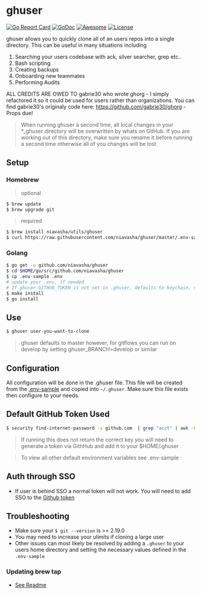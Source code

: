 # ghuser

[![Go Report Card](https://goreportcard.com/badge/github.com/niavasha/ghuser)](https://goreportcard.com/report/github.com/niavasha/ghuser) <a href="https://godoc.org/github.com/niavasha/ghuser"><img src="https://godoc.org/github.com/niavasha/ghuser?status.svg" alt="GoDoc"></a> [![Awesome](https://cdn.rawgit.com/sindresorhus/awesome/d7305f38d29fed78fa85652e3a63e154dd8e8829/media/badge.svg)](https://github.com/avelino/awesome-go) [![License](https://img.shields.io/badge/License-Apache%202.0-blue.svg)](https://opensource.org/licenses/Apache-2.0)

ghuser allows you to quickly clone all of an users repos into a single directory. This can be useful in many situations including

1. Searching your users codebase with ack, silver searcher, grep etc..
2. Bash scripting
3. Creating backups
4. Onboarding new teammates
5. Performing Audits

ALL CREDITS ARE OWED TO gabrie30 who wrote ghorg - I simply refactored it so it could be used for users rather than organizations. You can find gabrie30's originaly code here: https://github.com/gabrie30/ghorg - Props due!

> When running ghuser a second time, all local changes in your *_ghuser directory will be overwritten by whats on GitHub. If you are working out of this directory, make sure you rename it before running a second time otherwise all of you changes will be lost.

## Setup

### Homebrew

> optional

```bash
$ brew update
$ brew upgrade git
```
> required

```bash
$ brew install niavasha/utils/ghuser
$ curl https://raw.githubusercontent.com/niavasha/ghuser/master/.env-sample > $HOME/.ghuser
```

### Golang

```bash
$ go get -u github.com/niavasha/ghuser
$ cd $HOME/go/src/github.com/niavasha/ghuser
$ cp .env-sample .env
# update your .env, if needed
# If ghuser_GITHUB_TOKEN is not set in .ghuser, defaults to keychain, see below
$ make install
$ go install
```

## Use

```bash
$ ghuser user-you-want-to-clone
```

> ghuser defaults to master however, for gitflows you can run on develop by setting ghuser_BRANCH=develop or similar

## Configuration

All configuration will be done in the .ghuser file. This file will be created from the [.env-sample](https://github.com/niavasha/ghuser/blob/master/.env-sample) and copied into `~/.ghuser`. Make sure this file exists then configure to your needs.

## Default GitHub Token Used

```bash
$ security find-internet-password -s github.com  | grep "acct" | awk -F\" '{ print $4 }'
```

> If running this does not return the correct key you will need to generate a token via GithHub and add it to your $HOME/.ghuser

> To view all other default environment variables see .env-sample

## Auth through SSO

- If user is behind SSO a normal token will not work. You will need to add SSO to the [Github token](https://help.github.com/articles/authorizing-a-personal-access-token-for-use-with-a-saml-single-sign-on-useranization/)

## Troubleshooting

- Make sure your `$ git --version` is >= 2.19.0
- You may need to increase your ulimits if cloning a large user
- Other issues can most likely be resolved by adding a `.ghuser` to your users home directory and setting the necessary values defined in the `.env-sample`

### Updating brew tap
- [See Readme](https://github.com/niavasha/homebrew-utils/blob/master/README.md)
